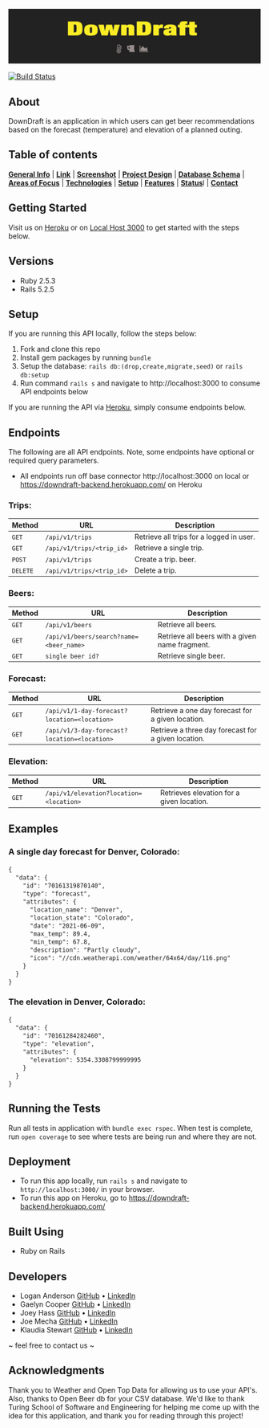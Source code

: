 ![Title](lib/images/downdraft_title_helvetica_neue_condensedblack.jpg)

[![Build Status](https://travis-ci.com/github/Down-Draft/downdraft-frontend)](https://travis-ci.com/github/Down-Draft/downdraft-backend)

## About
DownDraft is an application in which users can get beer recommendations based on the forecast (temperature) and elevation of a planned outing.

## Table of contents
[**General Info**](#general-info) |
[**Link**](#link) |
[**Screenshot**](#screenshot) |
[**Project Design**](#project-design) |
[**Database Schema**](#database-schema) |
[**Areas of Focus**](#areas-of-focus) |
[**Technologies**](#technologies) |
[**Setup**](#setup) |
[**Features**](#features) |
[**Status**](#status)l |
[**Contact**](contact)

## Getting Started
Visit us on [Heroku](https://downdraft-backend.herokuapp.com/) or on [Local Host 3000](http://localhost:3000/) to get started with the steps below.

## Versions
* Ruby 2.5.3
* Rails 5.2.5

## Setup
If you are running this API locally, follow the steps below:
  1. Fork and clone this repo
  2. Install gem packages by running `bundle`
  3. Setup the database: `rails db:(drop,create,migrate,seed)` or `rails db:setup`
  4. Run command `rails s` and navigate to http://localhost:3000 to consume API endpoints below

If you are running the API via [Heroku](https://downdraft-backend.herokuapp.com/), simply consume endpoints below.

## Endpoints
The following are all API endpoints. Note, some endpoints have optional or required query parameters.
- All endpoints run off base connector http://localhost:3000 on local or https://downdraft-backend.herokuapp.com/ on Heroku

### Trips:

| Method   | URL                                      | Description                              |
| -------- | ---------------------------------------- | ---------------------------------------- |
| `GET`    | `/api/v1/trips`                             | Retrieve all trips  for a logged in user.                      |
| `GET`   | `/api/v1/trips/<trip_id>`                             | Retrieve a single trip.                       |
| `POST`    | `/api/v1/trips`                          | Create a trip. beer.                       |
| `DELETE` | `/api/v1/trips/<trip_id>` | Delete a trip. |


### Beers:

| Method   | URL                                      | Description                              |
| -------- | ---------------------------------------- | ---------------------------------------- |
| `GET`    | `/api/v1/beers`                             | Retrieve all beers.                      |
| `GET`   | `/api/v1/beers/search?name=<beer_name>`                             | Retrieve all beers with a given name fragment.                       |
| `GET`    | `single beer id?`                          | Retrieve single beer.                       |

### Forecast:

| Method   | URL                                      | Description                              |
| -------- | ---------------------------------------- | ---------------------------------------- |
| `GET`    | `/api/v1/1-day-forecast?location=<location>`                             | Retrieve a one day forecast for a given location.                      |
| `GET`   | `/api/v1/3-day-forecast?location=<location>`                             | Retrieve a three day forecast for a given location.                       |

### Elevation:

| Method   | URL                                      | Description                              |
| -------- | ---------------------------------------- | ---------------------------------------- |
| `GET`    | `/api/v1/elevation?location=<location>`                             | Retrieves elevation for a given location.                      |

## Examples

### A single day forecast for Denver, Colorado:

```
{
  "data": {
    "id": "70161319870140",
    "type": "forecast",
    "attributes": {
      "location_name": "Denver",
      "location_state": "Colorado",
      "date": "2021-06-09",
      "max_temp": 89.4,
      "min_temp": 67.8,
      "description": "Partly cloudy",
      "icon": "//cdn.weatherapi.com/weather/64x64/day/116.png"
    }
  }
}
```

### The elevation in Denver, Colorado:

```
{
  "data": {
    "id": "70161284282460",
    "type": "elevation",
    "attributes": {
      "elevation": 5354.3308799999995
    }
  }
}

```

## Running the Tests

Run all tests in application with `bundle exec rspec`. When test is complete, run `open coverage` to see where tests are being run and where they are not.


## Deployment

- To run this app locally, run `rails s` and navigate to `http://localhost:3000/` in your browser.
- To run this app on Heroku, go to https://downdraft-backend.herokuapp.com/

## Built Using
- Ruby on Rails

## Developers
* Logan Anderson [GitHub](https://github.com/loganjacob76) • [LinkedIn](https://www.linkedin.com/in/logan-anderson-01b49920a/)
* Gaelyn Cooper [GitHub](https://github.com/gaelyn) • [LinkedIn](https://www.linkedin.com/in/gaelyn-cooper/)
* Joey Hass [GitHub](https://github.com/joeyh92989) • [LinkedIn](https://www.linkedin.com/in/haasjoseph/)
* Joe Mecha [GitHub](https://github.com/joemecha) • [LinkedIn](https://www.linkedin.com/in/joemecha/)
* Klaudia Stewart [GitHub](https://github.com/klaudiastewart) • [LinkedIn](https://www.linkedin.com/in/klaudia-stewart/)

~ feel free to contact us ~

<!-- ![Screenshot](lib/images/ADD-A-SCREENSHOT) -->

## Acknowledgments

Thank you to Weather and Open Top Data for allowing us to use your API's. Also, thanks to Open Beer db for your CSV database. We'd like to thank Turing School of Software and Engineering for helping me come up with the idea for this application, and thank you for reading through this project!
